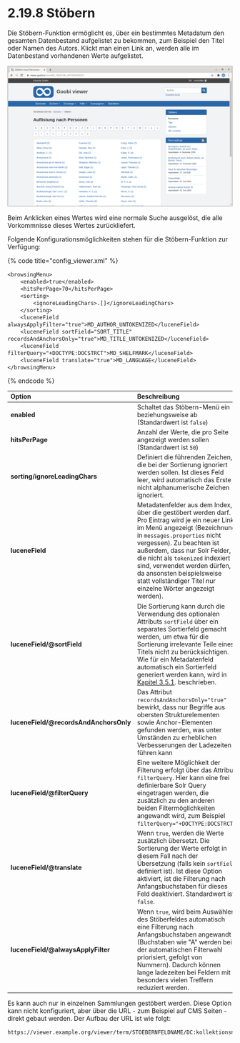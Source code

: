 # 2.19.8 Stöbern

Die Stöbern-Funktion ermöglicht es, über ein bestimmtes Metadatum den gesamten Datenbestand aufgelistet zu bekommen, zum Beispiel den Titel oder Namen des Autors. Klickt man einen Link an, werden alle im Datenbestand vorhandenen Werte aufgelistet.

![St&#xF6;bern nach Personen](../../.gitbook/assets/de_stoebern.png)

Beim Anklicken eines Wertes wird eine normale Suche ausgelöst, die alle Vorkommnisse dieses Wertes zurückliefert.

Folgende Konfigurationsmöglichkeiten stehen für die Stöbern-Funktion zur Verfügung:

{% code title="config\_viewer.xml" %}
```markup
<browsingMenu>
    <enabled>true</enabled>
    <hitsPerPage>70</hitsPerPage>
    <sorting>
        <ignoreLeadingChars>.[]</ignoreLeadingChars>
    </sorting>
    <luceneField alwaysApplyFilter="true">MD_AUTHOR_UNTOKENIZED</luceneField>
    <luceneField sortField="SORT_TITLE" recordsAndAnchorsOnly="true">MD_TITLE_UNTOKENIZED</luceneField>
    <luceneField filterQuery="+DOCTYPE:DOCSTRCT">MD_SHELFMARK</luceneField>
    <luceneField translate="true">MD_LANGUAGE</luceneField>
</browsingMenu>
```
{% endcode %}

| **Option** | Beschreibung |
| :--- | :--- |
| **enabled** | Schaltet das Stöbern-Menü ein beziehungsweise ab \(Standardwert ist `false`\) |
| **hitsPerPage** | Anzahl der Werte, die pro Seite angezeigt werden sollen \(Standardwert ist `50`\) |
| **sorting/ignoreLeadingChars** | Definiert die führenden Zeichen, die bei der Sortierung ignoriert werden sollen. Ist dieses Feld leer, wird automatisch das Erste nicht alphanumerische Zeichen ignoriert. |
| **luceneField** | Metadatenfelder aus dem Index, über die gestöbert werden darf. Pro Eintrag wird je ein neuer Link im Menü angezeigt \(Bezeichnung in `messages.properties` nicht vergessen\). Zu beachten ist außerdem, dass nur Solr Felder, die nicht als `tokenized` indexiert sind, verwendet werden dürfen, da ansonsten beispielsweise statt vollständiger Titel nur einzelne Wörter angezeigt werden\). |
| **luceneField/@sortField** | Die Sortierung kann durch die Verwendung des optionalen Attributs `sortField` über ein separates Sortierfeld gemacht werden, um etwa für die Sortierung irrelevante Teile eines Titels nicht zu berücksichtigen. Wie für ein Metadatenfeld automatisch ein Sortierfeld generiert werden kann, wird in [Kapitel 3.5.1](). beschrieben. |
| **luceneField/@recordsAndAnchorsOnly** | Das Attribut `recordsAndAnchorsOnly="true"` bewirkt, dass nur Begriffe aus obersten Strukturelementen sowie Anchor-Elementen gefunden werden, was unter Umständen zu erheblichen Verbesserungen der Ladezeiten führen kann |
| **luceneField/@filterQuery** | Eine weitere Möglichkeit der Filterung erfolgt über das Attribut `filterQuery`. Hier kann eine frei definierbare Solr Query eingetragen werden, die zusätzlich zu den anderen beiden Filtermöglichkeiten angewandt wird, zum Beispiel `filterQuery="+DOCTYPE:DOCSTRCT"` |
| **luceneField/@translate** | Wenn `true`, werden die Werte zusätzlich übersetzt. Die Sortierung der Werte erfolgt in diesem Fall nach der Übersetzung \(falls kein `sortField` definiert ist\). Ist diese Option aktiviert, ist die Filterung nach Anfangsbuchstaben für dieses Feld deaktiviert. Standardwert ist `false`. |
| **luceneField/@alwaysApplyFilter** | Wenn `true`, wird beim Auswählen des Stöberfeldes automatisch eine Filterung nach Anfangsbuchstaben angewandt \(Buchstaben wie "A" werden bei der automatischen Filterwahl priorisiert, gefolgt von Nummern\). Dadurch können lange ladezeiten bei Feldern mit besonders vielen Treffern reduziert werden. |

Es kann auch nur in einzelnen Sammlungen gestöbert werden. Diese Option kann nicht konfiguriert, aber über die URL - zum Beispiel auf CMS Seiten - direkt gebaut werden. Der Aufbau der URL ist wie folgt:

```text
https://viewer.example.org/viewer/term/STOEBERNFELDNAME/DC:kollektionsname/-/1/
```

